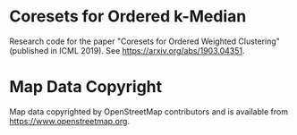 # Coresets for Ordered k-Median
Research code for the paper "Coresets for Ordered Weighted Clustering" (published in ICML 2019).
See https://arxiv.org/abs/1903.04351.

# Map Data Copyright
Map data copyrighted by OpenStreetMap contributors and is available from https://www.openstreetmap.org.
